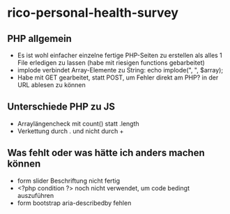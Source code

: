# rico-personal-health-survey

## PHP allgemein
* Es ist wohl einfacher einzelne fertige PHP-Seiten zu erstellen als alles 1 File erledigen zu lassen (habe mit riesigen functions gebarbeitet)
* implode verbindet Array-Elemente zu String: echo implode(", ", $array);
* Habe mit GET gearbeitet, statt POST, um Fehler direkt am PHP? in der URL ablesen zu können

## Unterschiede PHP zu JS
* Arraylängencheck mit count() statt .length
* Verkettung durch . und nicht durch +

## Was fehlt oder was hätte ich anders machen können
* form slider Beschriftung nicht fertig
* \<?php condition ?\> noch nicht verwendet, um code bedingt auszuführen
* form bootstrap aria-describedby fehlen

